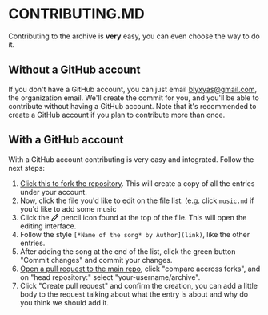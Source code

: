 # CONTRIBUTING.MD

Contributing to the archive is **very** easy, you can even choose the way to do it.

## Without a GitHub account

If you don't have a GitHub account, you can just email <a href="mailto:blyxyas@gmail.com">blyxyas@gmail.com</a>, the organization email. We'll create the commit for you, and you'll be able to contribute without having a GitHub account. Note that it's recommended to create a GitHub account if you plan to contribute more than once.

## With a GitHub account

With a GitHub account contributing is very easy and integrated. Follow the next steps:

1. [Click this to fork the repository](https://github.com/trippyarchives/archive/fork). This will create a copy of all the entries under your account.
2. Now, click the file you'd like to edit on the file list. (e.g. click `music.md` if you'd like to add some music
3. Click the <svg aria-hidden="true" focusable="false" role="img" class="octicon octicon-pencil" viewBox="0 0 16 16" width="16" height="16" fill="currentColor" style="display:inline-block;user-select:none;vertical-align:text-bottom;overflow:visible"><path d="M11.013 1.427a1.75 1.75 0 0 1 2.474 0l1.086 1.086a1.75 1.75 0 0 1 0 2.474l-8.61 8.61c-.21.21-.47.364-.756.445l-3.251.93a.75.75 0 0 1-.927-.928l.929-3.25c.081-.286.235-.547.445-.758l8.61-8.61Zm.176 4.823L9.75 4.81l-6.286 6.287a.253.253 0 0 0-.064.108l-.558 1.953 1.953-.558a.253.253 0 0 0 .108-.064Zm1.238-3.763a.25.25 0 0 0-.354 0L10.811 3.75l1.439 1.44 1.263-1.263a.25.25 0 0 0 0-.354Z"></path></svg> pencil icon found at the top of the file. This will open the editing interface.
4. Follow the style `[*Name of the song* by Author](link)`, like the other entries.
5. After adding the song at the end of the list, click the green button "Commit changes" and commit your changes.
6. [Open a pull request to the main repo](https://github.com/trippyarchives/archive/compare), click "compare accross forks", and on "head repository:" select "your-username/archive".
7. Click "Create pull request" and confirm the creation, you can add a little body to the request talking about what the entry is about and why do you think we should add it.

